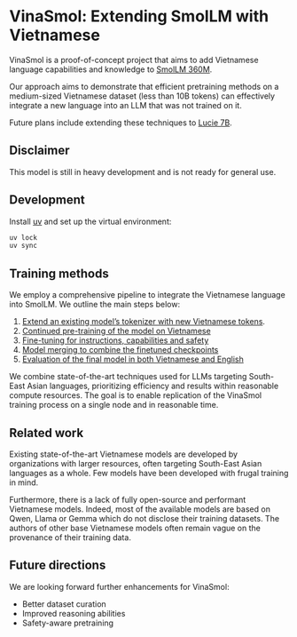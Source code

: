 # VinaSmol: Extending SmolLM with Vietnamese

VinaSmol is a proof-of-concept project that aims to add Vietnamese language capabilities and knowledge to [SmolLM 360M](https://huggingface.co/HuggingFaceTB/SmolLM-360M).

Our approach aims to demonstrate that efficient pretraining methods on a medium-sized Vietnamese dataset (less than 10B tokens) can effectively integrate a new language into an LLM that was not trained on it.

Future plans include extending these techniques to [Lucie 7B](https://huggingface.co/OpenLLM-France/Lucie-7B-Instruct-v1.1).

## Disclaimer

This model is still in heavy development and is not ready for general use.

## Development

Install [uv](https://docs.astral.sh/uv/) and set up the virtual environment:

```bash
uv lock
uv sync
```

## Training methods

We employ a comprehensive pipeline to integrate the Vietnamese language into SmolLM. We outline the main steps below:

1. [Extend an existing model’s tokenizer with new Vietnamese tokens](./vinasmol/tokenization/README.md).
2. [Continued pre-training of the model on Vietnamese](./vinasmol/training/README.md)
3. [Fine-tuning for instructions, capabilities and safety](./vinasmol/finetuning/README.md)
4. [Model merging to combine the finetuned checkpoints](./vinasmol/merging/README.md)
5. [Evaluation of the final model in both Vietnamese and English](./vinasmol/evaluation/README.md)

We combine state-of-the-art techniques used for LLMs targeting South-East Asian languages, prioritizing efficiency and results within reasonable compute resources. The goal is to enable replication of the VinaSmol training process on a single node and in reasonable time.

## Related work

Existing state-of-the-art Vietnamese models are developed by organizations with larger resources, often targeting South-East Asian languages as a whole. Few models have been developed with frugal training in mind.

Furthermore, there is a lack of fully open-source and performant Vietnamese models. Indeed, most of the available models are based on Qwen, Llama or Gemma which do not disclose their training datasets. The authors of other base Vietnamese models often remain vague on the provenance of their training data.

## Future directions

We are looking forward further enhancements for VinaSmol:

- Better dataset curation
- Improved reasoning abilities
- Safety-aware pretraining
